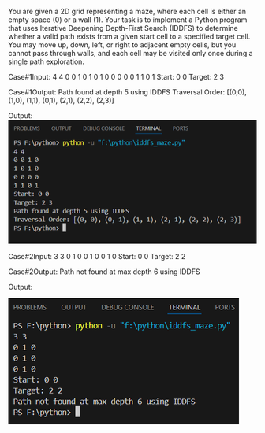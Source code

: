 You are given a 2D grid representing a maze, where each cell is either an empty space (0) or a wall (1). Your task is to implement a Python program that uses Iterative Deepening Depth-First Search (IDDFS) to determine whether a valid path exists from a given start cell to a specified target cell. You may move up, down, left, or right to adjacent empty cells, but you cannot pass through walls, and each cell may be visited only once during a single path exploration.

Case#1Input:
4 4
0 0 1 0
1 0 1 0
0 0 0 0
1 1 0 1
Start: 0 0
Target: 2 3

Case#1Output:
Path found at depth 5 using IDDFS
Traversal Order: [(0,0), (1,0), (1,1), (0,1), (2,1), (2,2), (2,3)]

Output:
![Output](Screen/Labreport02(Case01).png)

Case#2Input:
3 3
0 1 0
0 1 0
0 1 0
Start: 0 0
Target: 2 2

Case#2Output:
Path not found at max depth 6 using IDDFS

Output:

![Output](Screen/Labreport02(Case02).png)
